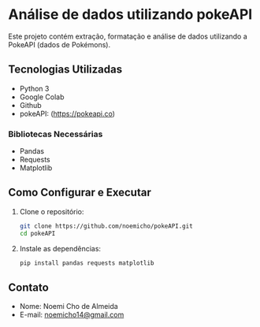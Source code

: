 # Análise de dados utilizando pokeAPI
Este projeto contém extração, formatação e análise de dados utilizando a PokeAPI (dados de Pokémons).

## Tecnologias Utilizadas
- Python 3
- Google Colab
- Github 
- pokeAPI: (https://pokeapi.co)

### Bibliotecas Necessárias
- Pandas
- Requests
- Matplotlib

## Como Configurar e Executar

1) Clone o repositório:
   ```bash
   git clone https://github.com/noemicho/pokeAPI.git
   cd pokeAPI

3) Instale as dependências:
   ```bash
   pip install pandas requests matplotlib

## Contato
- Nome: Noemi Cho de Almeida
- E-mail: noemicho14@gmail.com
